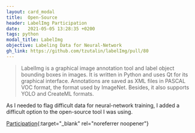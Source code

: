 ```yaml
---
layout: card_modal
title:  Open-Source 
header: LabelImg Participation 
date:   2021-05-05 13:28:35 +0200
tags: python
modal_title: LabelImg
objective: Labeling Data for Neural-Network
gh_link: https://github.com/tzutalin/labelImg/pull/80
---
```


> LabelImg is a graphical image annotation tool and label object bounding boxes in images. It is written in Python and uses Qt for its graphical interface. Annotations are saved as XML files in PASCAL VOC format, the format used by ImageNet. Besides, it also supports YOLO and CreateML formats.

As I needed to flag difficult data for neural-network training, I added a difficult option to the open-source tool I was using. 

[Participation](https://github.com/tzutalin/labelImg/pull/80){:target="_blank" rel="noreferrer noopener"}